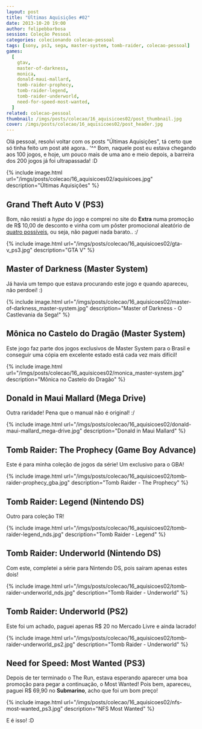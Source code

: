 ```yaml
---
layout: post
title: "Últimas Aquisições #02"
date: 2013-10-20 19:00
author: felipebbarbosa
session: Coleção Pessoal
categories: colecionando colecao-pessoal
tags: [sony, ps3, sega, master-system, tomb-raider, colecao-pessoal]
games:
  [
    gtav,
    master-of-darkness,
    monica,
    donald-maui-mallard,
    tomb-raider-prophecy,
    tomb-raider-legend,
    tomb-raider-underworld,
    need-for-speed-most-wanted,
  ]
related: colecao-pessoal
thumbnail: /imgs/posts/colecao/16_aquisicoes02/post_thumbnail.jpg
cover: /imgs/posts/colecao/16_aquisicoes02/post_header.jpg
---
```


Olá pessoal, resolvi voltar com os posts "Últimas Aquisições", tá certo que só tinha feito um post até agora.. '^^ Bom, naquele post eu estava chegando aos 100 jogos, e hoje, um pouco mais de uma ano e meio depois, a barreira dos 200 jogos já foi ultrapassada! :D

<!--more-->

{% include image.html
  url="/imgs/posts/colecao/16_aquisicoes02/aquisicoes.jpg"
  description="Últimas Aquisições" %}

## Grand Theft Auto V (PS3)

Bom, não resisti a _hype_ do jogo e comprei no site do **Extra** numa promoção de R\$ 10,00 de desconto e vinha com um pôster promocional aleatório de [quatro possíveis](http://www.extra.com.br/Games/Playstation3/JogosPlaystation3/Jogo-Grand-Theft-Auto-V-Poster-Promocional-PS3-1000044889.html), ou seja, não paguei nada barato.. :/

{% include image.html url="/imgs/posts/colecao/16_aquisicoes02/gta-v_ps3.jpg" description="GTA V" %}

## Master of Darkness (Master System)

Já havia um tempo que estava procurando este jogo e quando apareceu, não perdoei! :)

{% include image.html url="/imgs/posts/colecao/16_aquisicoes02/master-of-darkness_master-system.jpg" description="Master of Darkness - O Castlevania da Sega!" %}

## Mônica no Castelo do Dragão (Master System)

Este jogo faz parte dos jogos exclusivos de Master System para o Brasil e conseguir uma cópia em excelente estado está cada vez mais difícil!

{% include image.html url="/imgs/posts/colecao/16_aquisicoes02/monica_master-system.jpg" description="Mônica no Castelo do Dragão" %}

## Donald in Maui Mallard (Mega Drive)

Outra raridade! Pena que o manual não é original! :/

{% include image.html url="/imgs/posts/colecao/16_aquisicoes02/donald-maui-mallard_mega-drive.jpg" description="Donald in Maui Mallard" %}

## Tomb Raider: The Prophecy (Game Boy Advance)

Este é para minha coleção de jogos da série! Um exclusivo para o GBA!

{% include image.html url="/imgs/posts/colecao/16_aquisicoes02/tomb-raider-prophecy_gba.jpg" description="Tomb Raider - The Prophecy" %}

## Tomb Raider: Legend (Nintendo DS)

Outro para coleção TR!

{% include image.html url="/imgs/posts/colecao/16_aquisicoes02/tomb-raider-legend_nds.jpg" description="Tomb Raider - Legend" %}

## Tomb Raider: Underworld (Nintendo DS)

Com este, completei a série para Nintendo DS, pois saíram apenas estes dois!

{% include image.html url="/imgs/posts/colecao/16_aquisicoes02/tomb-raider-underworld_nds.jpg" description="Tomb Raider - Underworld" %}

## Tomb Raider: Underworld (PS2)

Este foi um achado, paguei apenas R\$ 20 no Mercado Livre e ainda lacrado!

{% include image.html url="/imgs/posts/colecao/16_aquisicoes02/tomb-raider-underworld_ps2.jpg" description="Tomb Raider - Underworld" %}

## Need for Speed: Most Wanted (PS3)

Depois de ter terminado o The Run, estava esperando aparecer uma boa promoção para pegar a continuação, o Most Wanted! Pois bem, apareceu, paguei R\$ 69,90 no **Submarino**, acho que foi um bom preço!

{% include image.html url="/imgs/posts/colecao/16_aquisicoes02/nfs-most-wanted_ps3.jpg" description="NFS Most Wanted" %}

E é isso! :D
